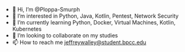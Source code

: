 - 👋 Hi, I’m @Ploppa-Smurph
- 👀 I’m interested in Python, Java, Kotlin, Pentest, Network Security
- 🌱 I’m currently learning Python, Docker, Virtual Machines, Kotlin, Kubernetes
- 💞️ I’m looking to collaborate on my studies
- 📫 How to reach me jeffreywalley@student.bpcc.edu

<!---
Ploppa-Smurph/Ploppa-Smurph is a ✨ special ✨ repository because its `README.md` (this file) appears on your GitHub profile.
You can click the Preview link to take a look at your changes.
--->
